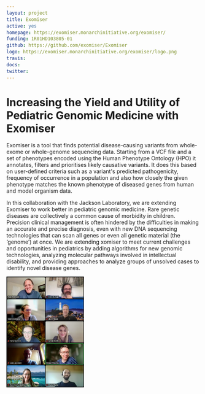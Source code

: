 ```yaml
---
layout: project
title: Exomiser
active: yes
homepage: https://exomiser.monarchinitiative.org/exomiser/
funding: 1R01HD103805-01
github: https://github.com/exomiser/Exomiser
logo: https://exomiser.monarchinitiative.org/exomiser/logo.png
travis: 
docs: 
twitter: 
---
```


# Increasing the Yield and Utility of Pediatric Genomic Medicine with Exomiser

Exomiser is a tool that finds potential disease-causing variants from whole-exome or whole-genome sequencing data. 
Starting from a VCF file and a set of phenotypes encoded using the Human Phenotype Ontology (HPO) it annotates, filters and prioritises likely causative variants.
It does this based on user-defined criteria such as a variant's predicted pathogenicity, frequency of occurrence in a population and
also how closely the given phenotype matches the known phenotype of diseased genes from human and model organism data.

In this collaboration with the Jackson Laboratory, we are extending Exomiser to work better in pediatric genomic medicine.
Rare genetic diseases are collectively a common cause of morbidity in children.
Precision clinical management is often hindered by the difficulties in making an accurate and precise diagnosis, even with new DNA sequencing technologies
that can scan all genes or even all genetic material (the ‘genome’) at once.
We are extending xomiser to meet current challenges and opportunities in pediatrics by adding algorithms for new genomic technologies, analyzing molecular pathways involved in intellectual disability,
and providing approaches to analyze groups of unsolved cases to identify novel disease genes.

<img src="Exomiser-team-May2022%20-%201%20(1).jpeg" width="40%">
